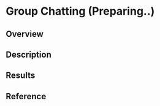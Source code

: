 # **Group Chatting (Preparing..)**

## **Overview**

## **Description**

## **Results**

## **Reference**
